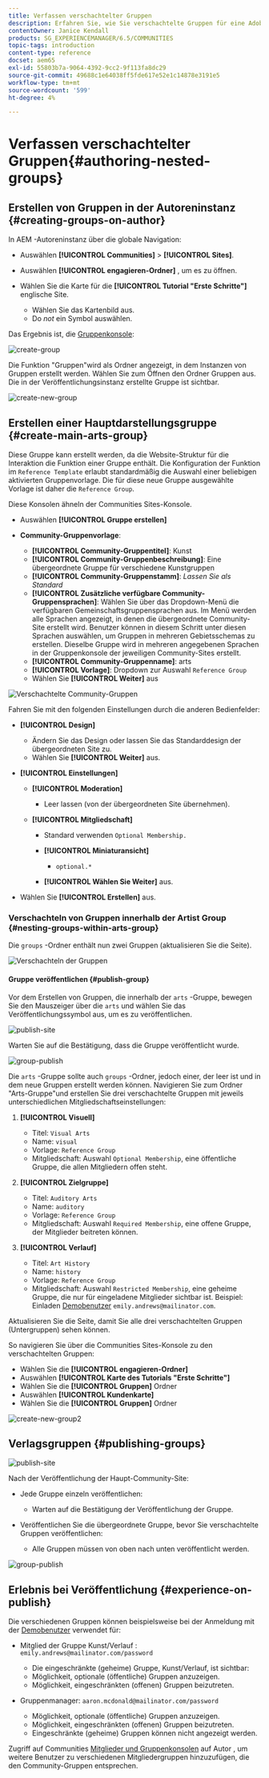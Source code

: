 ```yaml
---
title: Verfassen verschachtelter Gruppen
description: Erfahren Sie, wie Sie verschachtelte Gruppen für eine Adobe Experience Manager Communities-Site erstellen.
contentOwner: Janice Kendall
products: SG_EXPERIENCEMANAGER/6.5/COMMUNITIES
topic-tags: introduction
content-type: reference
docset: aem65
exl-id: 55803b7a-9064-4392-9cc2-9f113fa8dc29
source-git-commit: 49688c1e64038ff5fde617e52e1c14878e3191e5
workflow-type: tm+mt
source-wordcount: '599'
ht-degree: 4%

---
```


# Verfassen verschachtelter Gruppen{#authoring-nested-groups}

## Erstellen von Gruppen in der Autoreninstanz {#creating-groups-on-author}

In AEM -Autoreninstanz über die globale Navigation:

* Auswählen **[!UICONTROL Communities]** > **[!UICONTROL Sites]**.
* Auswählen **[!UICONTROL engagieren-Ordner]** , um es zu öffnen.
* Wählen Sie die Karte für die **[!UICONTROL Tutorial &quot;Erste Schritte&quot;]** englische Site.

   * Wählen Sie das Kartenbild aus.
   * Do *not* ein Symbol auswählen.

Das Ergebnis ist, die [Gruppenkonsole](/help/communities/groups.md):

![create-group](assets/create-group.png)

Die Funktion &quot;Gruppen&quot;wird als Ordner angezeigt, in dem Instanzen von Gruppen erstellt werden. Wählen Sie zum Öffnen den Ordner Gruppen aus. Die in der Veröffentlichungsinstanz erstellte Gruppe ist sichtbar.

![create-new-group](assets/create-new-group.png)

## Erstellen einer Hauptdarstellungsgruppe {#create-main-arts-group}

Diese Gruppe kann erstellt werden, da die Website-Struktur für die Interaktion die Funktion einer Gruppe enthält. Die Konfiguration der Funktion im `Reference Template` erlaubt standardmäßig die Auswahl einer beliebigen aktivierten Gruppenvorlage. Die für diese neue Gruppe ausgewählte Vorlage ist daher die `Reference Group`.

Diese Konsolen ähneln der Communities Sites-Konsole.

* Auswählen **[!UICONTROL Gruppe erstellen]**

* **Community-Gruppenvorlage**:

   * **[!UICONTROL Community-Gruppentitel]**: Kunst
   * **[!UICONTROL Community-Gruppenbeschreibung]**: Eine übergeordnete Gruppe für verschiedene Kunstgruppen
   * **[!UICONTROL Community-Gruppenstamm]**: *Lassen Sie als Standard*
   * **[!UICONTROL Zusätzliche verfügbare Community-Gruppensprachen]**: Wählen Sie über das Dropdown-Menü die verfügbaren Gemeinschaftsgruppensprachen aus. Im Menü werden alle Sprachen angezeigt, in denen die übergeordnete Community-Site erstellt wird. Benutzer können in diesem Schritt unter diesen Sprachen auswählen, um Gruppen in mehreren Gebietsschemas zu erstellen. Dieselbe Gruppe wird in mehreren angegebenen Sprachen in der Gruppenkonsole der jeweiligen Community-Sites erstellt.
   * **[!UICONTROL Community-Gruppenname]**: arts
   * **[!UICONTROL Vorlage]**: Dropdown zur Auswahl `Reference Group`
   * Wählen Sie **[!UICONTROL Weiter]** aus

![Verschachtelte Community-Gruppen](assets/parent-to-nestedgroup.png)

Fahren Sie mit den folgenden Einstellungen durch die anderen Bedienfelder:

* **[!UICONTROL Design]**

   * Ändern Sie das Design oder lassen Sie das Standarddesign der übergeordneten Site zu.
   * Wählen Sie **[!UICONTROL Weiter]** aus.

* **[!UICONTROL Einstellungen]**

   * **[!UICONTROL Moderation]**

      * Leer lassen (von der übergeordneten Site übernehmen).

   * **[!UICONTROL Mitgliedschaft]**

      * Standard verwenden `Optional Membership.`

      * **[!UICONTROL Miniaturansicht]**
         * `optional.*`

      * **[!UICONTROL Wählen Sie Weiter]** aus.

* Wählen Sie **[!UICONTROL Erstellen]** aus.

### Verschachteln von Gruppen innerhalb der Artist Group {#nesting-groups-within-arts-group}

Die `groups` -Ordner enthält nun zwei Gruppen (aktualisieren Sie die Seite).

![Verschachteln der Gruppen](assets/create-community-group.png)

####  Gruppe veröffentlichen {#publish-group}

Vor dem Erstellen von Gruppen, die innerhalb der `arts` -Gruppe, bewegen Sie den Mauszeiger über die `arts` und wählen Sie das Veröffentlichungssymbol aus, um es zu veröffentlichen.

![publish-site](assets/publish-site.png)

Warten Sie auf die Bestätigung, dass die Gruppe veröffentlicht wurde.

![group-publish](assets/group-published.png)

Die `arts` -Gruppe sollte auch `groups` -Ordner, jedoch einer, der leer ist und in dem neue Gruppen erstellt werden können. Navigieren Sie zum Ordner &quot;Arts-Gruppe&quot;und erstellen Sie drei verschachtelte Gruppen mit jeweils unterschiedlichen Mitgliedschaftseinstellungen:

1. **[!UICONTROL Visuell]**

   * Titel: `Visual Arts`
   * Name: `visual`
   * Vorlage: `Reference Group`
   * Mitgliedschaft: Auswahl `Optional Membership`, eine öffentliche Gruppe, die allen Mitgliedern offen steht.

1. **[!UICONTROL Zielgruppe]**

   * Titel: `Auditory Arts`
   * Name: `auditory`
   * Vorlage: `Reference Group`
   * Mitgliedschaft: Auswahl `Required Membership`, eine offene Gruppe, der Mitglieder beitreten können.

1. **[!UICONTROL Verlauf]**

   * Titel: `Art History`
   * Name: `history`
   * Vorlage: `Reference Group`
   * Mitgliedschaft: Auswahl `Restricted Membership`, eine geheime Gruppe, die nur für eingeladene Mitglieder sichtbar ist. Beispiel: Einladen [Demobenutzer](/help/communities/tutorials.md#demo-users) `emily.andrews@mailinator.com`.

Aktualisieren Sie die Seite, damit Sie alle drei verschachtelten Gruppen (Untergruppen) sehen können.

So navigieren Sie über die Communities Sites-Konsole zu den verschachtelten Gruppen:

* Wählen Sie die **[!UICONTROL engagieren-Ordner]**
* Auswählen **[!UICONTROL Karte des Tutorials &quot;Erste Schritte&quot;]**
* Wählen Sie die **[!UICONTROL Gruppen]** Ordner
* Auswählen **[!UICONTROL Kundenkarte]**
* Wählen Sie die **[!UICONTROL Gruppen]** Ordner

![create-new-group2](assets/create-new-group2.png)

## Verlagsgruppen {#publishing-groups}

![publish-site](assets/publish-site.png)

Nach der Veröffentlichung der Haupt-Community-Site:

* Jede Gruppe einzeln veröffentlichen:

   * Warten auf die Bestätigung der Veröffentlichung der Gruppe.

* Veröffentlichen Sie die übergeordnete Gruppe, bevor Sie verschachtelte Gruppen veröffentlichen:

   * Alle Gruppen müssen von oben nach unten veröffentlicht werden.

![group-publish](assets/group-published.png)

## Erlebnis bei Veröffentlichung {#experience-on-publish}

Die verschiedenen Gruppen können beispielsweise bei der Anmeldung mit der [Demobenutzer](/help/communities/tutorials.md#demo-users) verwendet für:

* Mitglied der Gruppe Kunst/Verlauf : `emily.andrews@mailinator.com/password`
   * Die eingeschränkte (geheime) Gruppe, Kunst/Verlauf, ist sichtbar:
   * Möglichkeit, optionale (öffentliche) Gruppen anzuzeigen.
   * Möglichkeit, eingeschränkten (offenen) Gruppen beizutreten.

* Gruppenmanager: `aaron.mcdonald@mailinator.com/password`

   * Möglichkeit, optionale (öffentliche) Gruppen anzuzeigen.
   * Möglichkeit, eingeschränkten (offenen) Gruppen beizutreten.
   * Eingeschränkte (geheime) Gruppen können nicht angezeigt werden.

Zugriff auf Communities [Mitglieder und Gruppenkonsolen](/help/communities/members.md) auf Autor , um weitere Benutzer zu verschiedenen Mitgliedergruppen hinzuzufügen, die den Community-Gruppen entsprechen.
